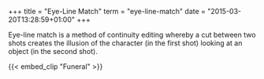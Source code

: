 +++
title = "Eye-Line Match"
term = "eye-line-match"
date = "2015-03-20T13:28:59+01:00"
+++

Eye-line match is a method of continuity editing whereby a cut between
two shots creates the illusion of the character (in the first shot)
looking at an object (in the second shot).
<!--more-->

{{< embed_clip "Funeral" >}}
